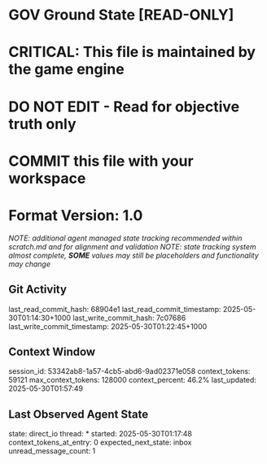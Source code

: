 # GOV Ground State [READ-ONLY]
# CRITICAL: This file is maintained by the game engine
# DO NOT EDIT - Read for objective truth only
# COMMIT this file with your workspace
# Format Version: 1.0
*NOTE: additional agent managed state tracking recommended within scratch.md and for alignment and validation*
*NOTE: state tracking system almost complete, **SOME** values may still be placeholders and functionality may change*

## Git Activity
last_read_commit_hash: 68904e1
last_read_commit_timestamp: 2025-05-30T01:14:30+1000
last_write_commit_hash: 7c07686
last_write_commit_timestamp: 2025-05-30T01:22:45+1000

## Context Window
session_id: 53342ab8-1a57-4cb5-abd6-9ad02371e058
context_tokens: 59121
max_context_tokens: 128000
context_percent: 46.2%
last_updated: 2025-05-30T01:57:49

## Last Observed Agent State
state: direct_io
thread: *
started: 2025-05-30T01:17:48
context_tokens_at_entry: 0
expected_next_state: inbox
unread_message_count: 1
